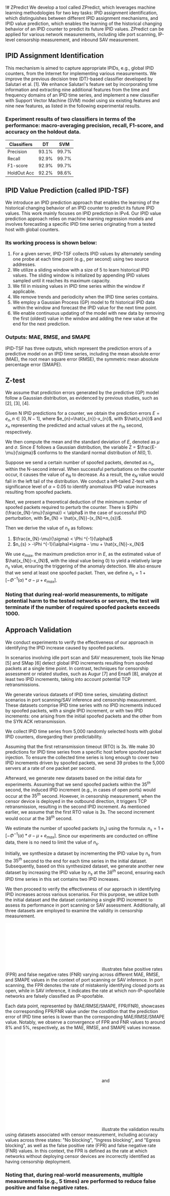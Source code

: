 !# ZPredict
We develop a tool called ZPredict, which leverages machine learning methodologies for two key tasks: IPID assignment identification, which distinguishes between different IPID assignment mechanisms, and IPID value prediction, which enables the learning of the historical changing behavior of an IPID counter to predict its future IPID values.
ZPredict can be applied for various network measurements, including idle port scanning, IP-level censorship measurement, and inbound SAV measurement.

## IPID Assignment Identification
This mechanism is aimed to capture appropriate IPIDs, e.g., global IPID counters, from the Internet for implementing various measurements.
We improve the previous decision tree (DT)-based classifier developed by Salutari et al. [1].
We enhance Salutari's feature set by incorporating time information and extracting nine additional features from the time and frequency domains of an IPID time series, and implement a new classifier with Support Vector Machine (SVM) model using six existing features and nine new features, as listed in the following experimental results.

### Experiment results of two classifiers in terms of the performance: macro-averaging precision, recall, F1-score, and accuracy on the holdout data.

|     Classifiers     | DT         | SVM        |
|--------------------|-----------------|----------------|
| Precision       |    93.1%   | 99.7%           |
| Recall      | 92.9%      | 99.7%           |
| F1-score      | 92.9%         | 99.7%           |
| HoldOut Acc      | 92.2%         | 98.6%           |



## IPID Value Prediction (called IPID-TSF)
We introduce an IPID prediction approach that enables the learning of the historical changing behavior of an IPID counter to predict its future IPID values. This work mainly focuses on IPID prediction in IPv4.
Our IPID value prediction approach relies on machine learning regression models and involves forecasting a specific IPID time series originating from a tested host with global counters.

### Its working process is shown below:

1. For a given server, IPID-TSF collects IPID values by alternately sending one probe at each time point (e.g., per second) using two source addresses.
2. We utilize a sliding window with a size of 5 to learn historical IPID values. The sliding window is initialized by appending IPID values sampled until it reaches its maximum capacity.
3. We fill in missing values in IPID time series within the window if applicable.
4. We remove trends and periodicity when the IPID time series contains.
5. We employ a Gaussian Process (GP) model to fit historical IPID data within the window and forecast the IPID value for the next time point.
6. We enable continuous updating of the model with new data by removing the first (oldest) value in the window and adding the new value at the end for the next prediction.

### Outputs: MAE, RMSE, and SMAPE
IPID-TSF has three outputs, which represent the prediction errors of a predictive model on an IPID time series, including the mean absolute error (MAE), the root mean square error (RMSE), the symmetric mean absolute percentage error (SMAPE).

## Z-test
We assume that prediction errors generated by the predictive (GP) model follow a Gaussian distribution, as evidenced by previous studies, such as [2], [3], [4].

Given N IPID predictions for a counter, we obtain the prediction errors $E = e_{n}, n \in [0, N-1]$, where $e_{n}=\hat{x_{n}}-x_{n}$, with $\hat{x_{n}}$ and $x_{n}$ representing the predicted and actual values at the ${n}_{th}$ second, respectively.

We then compute the mean and the standard deviation of $E$, denoted as $\mu$ and $\sigma$.
Since $E$ follows a Gaussian distribution, the variable Z = $\frac{E-\mu}{\sigma}$ conforms to the standard normal distribution of $N(0,1)$.


Suppose we send a certain number of spoofed packets, denoted as $n_{s}$, within the N-second interval.
When successful perturbations on the counter occur, it causes the value of $e_{N}$ to decrease.
As a result, the $e_{N}$ value would fall in the left tail of the distribution.
We conduct a left-tailed Z-test with a significance level of $\alpha$ = 0.05 to identify anomalous IPID value increases resulting from spoofed packets.

Next, we present a theoretical deduction of the minimum number of spoofed packets required to perturb the counter.
There is $\Phi (\frac{e_{N}-\mu}{\sigma}) < \alpha$ in the case of
successful IPID perturbation, with $e_{N} = \hat{x_{N}}-(x_{N}+n_{s})$.

Then we derive the value of $n_{s}$ as follows:
1. $\frac{e_{N}-\mu}{\sigma} < \Phi ^{-1}(\alpha)$
2. $n_{s} >  -\Phi ^{-1}(\alpha)*\sigma - \mu + \hat{x_{N}}-x_{N}$

We use $e_{max}$, the maximum prediction error in $E$, as the estimated
value of $\hat{x_{N}}-x_{N}$, with the
ideal value being 0) to yield a relatively large $n_{s}$ value, ensuring
the triggering of the anomaly detection. We also ensure that we send at
least one spoofed packet. Then, we define
$n_{s} = 1 + [-\Phi ^{-1}(\alpha)*\sigma - \mu + e_{max}]$.

### Noting that during real-world measurements, to mitigate potential harm to the tested networks or servers, the test will terminate if the number of required spoofed packets exceeds 1000.

## Approach Validation
We conduct experiments to verify the effectiveness of our approach in identifying the IPID increase caused by spoofed packets.

In scenarios involving idle port scan and SAV measurement, tools like Nmap [5] and SMap [6] detect global IPID increments resulting from spoofed packets at a single time point. In contrast, techniques for censorship assessment or related studies, such as Augur [7] and Ensafi [8], analyze at least two IPID increments, taking into account potential TCP retransmissions.

We generate various datasets of IPID time series, simulating distinct scenarios in port scanning/SAV inference and censorship measurement.
These datasets comprise IPID time series with no IPID increments induced by spoofed packets, with a single IPID increment, or with two IPID increments: one arising from the initial spoofed packets and the other from the SYN ACK retransmission.

We collect IPID time series from 5,000 randomly selected hosts with global IPID counters, disregarding their predictability.

Assuming that the first retransmission timeout (RTO) is 3s.
We make 30 predictions for IPID time series from a specific host before spoofed packet injection.
To ensure the collected time series is long enough to cover two IPID increments driven by spoofed packets, we send 39 probes to the 5,000 servers at a rate of one packet per second. 

Afterward, we generate new datasets based on the initial data for experiments.
Assuming that we send spoofed packets within the $35^{th}$ second, the induced IPID increment (e.g., in cases of open ports) would occur at the $35^{th}$ second.
However, in censorship measurement, when the censor device is deployed in the outbound direction, it triggers TCP retransmission, resulting in the second IPID increment. As mentioned earlier, we assume that the first RTO value is 3s. The second increment would occur at the $38^{th}$ second.

We estimate the number of spoofed packets ($n_{s}$) using the formula: $n_{s} = 1 + [-\Phi ^{-1}(\alpha)*\sigma - \mu + e_{max}]$.
Since our experiments are conducted on offline data, there is no need to limit the value of $n_{s}$.

Initially, we synthesize a dataset by incrementing the IPID value by $n_{s}$ from the $35^{th}$ second to the end for each time series in the initial dataset.
Subsequently, based on this synthesized dataset, we generate another new dataset by increasing the IPID value by $n_{s}$ at the $38^{th}$ second, ensuring each IPID time series in this set contains two IPID increases.

We then proceed to verify the effectiveness of our approach in identifying IPID increases across various scenarios. For this purpose, we utilize both the initial dataset and the dataset containing a single IPID increment to assess its performance in port scanning or SAV assessment. Additionally, all three datasets are employed to examine the validity in censorship measurement. 

![Fig. \ref{fig:port_scan_fpr_fnr}](images/port_scan_fpr_fnr_plot.pdf) illustrates false positive rates (FPR) and false negative rates (FNR) varying across different MAE, RMSE, and SMAPE values
in the context of port scanning or SAV inference. In port scanning, the FPR denotes the rate of mistakenly identifying closed ports as open, while in SAV inference, it indicates the rate at which non-IP-spoofable networks are falsely classified as IP-spoofable.

Each data point, represented by (MAE/RMSE/SMAPE, FPR/FNR), showcases the corresponding FPR/FNR value under the condition that the prediction error of IPID time series is lower than the corresponding MAE/RMSE/SMAPE value. Notably, we observe a convergence of FPR and FNR values to around 8% and 5%, respectively, as the MAE, RMSE, and SMAPE values increase.

![Fig. \ref{fig:censor_measure_accs}](images/censor_measure_accs_plot.pdf) and ![Fig. \ref{fig:censor_measure_fpr_fnr}](images/censor_measure_fpr_fnr_plot.pdf) illustrate the validation results using datasets associated with censor measurement, including accuracy values across three states: "No blocking", "Ingress blocking", and "Egress blocking", as well as the false positive rate (FPR) and false negative rate (FNR) values.
In this context, the FPR is defined as the rate at which networks without deploying censor devices are incorrectly identified as having censorship deployment.

### Noting that, during real-world measurements, multiple measurements (e.g., 5 times) are performed to reduce false positive and false negative rates.

